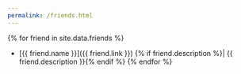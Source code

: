 ```yaml
---
permalink: /friends.html
---
```

{% for friend in site.data.friends %}
- [{{ friend.name }}]({{ friend.link }}) {% if friend.description %}\| {{ friend.description }}{% endif %}
{% endfor %}
